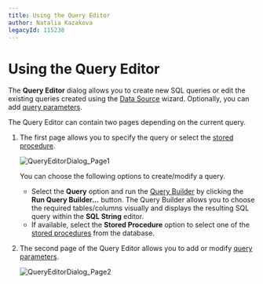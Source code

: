 ```yaml
---
title: Using the Query Editor
author: Natalia Kazakova
legacyId: 115238
---
```

# Using the Query Editor
The **Query Editor** dialog allows you to create new SQL queries or edit the existing queries created using the [Data Source](../provide-data/connecting-to-sql-databases.md) wizard. Optionally, you can add [query parameters](pass-query-parameters.md).

The Query Editor can contain two pages depending on the current query.
1. The first page allows you to specify the query or select the [stored procedure](stored-procedures.md).
	
	![QueryEditorDialog_Page1](../../../images/img118164.png)
	
	You can choose the following options to create/modify a query.
	* Select the **Query** option and run the [Query Builder](using-the-query-builder.md) by clicking the **Run Query Builder...** button. The Query Builder allows you to choose the required tables/columns visually and displays the resulting SQL query within the **SQL String** editor.
	* If available, select the **Stored Procedure** option to select one of the [stored procedures](stored-procedures.md) from the database.
2. The second page of the Query Editor allows you to add or modify [query parameters](pass-query-parameters.md).
	
	![QueryEditorDialog_Page2](../../../images/img121065.png)